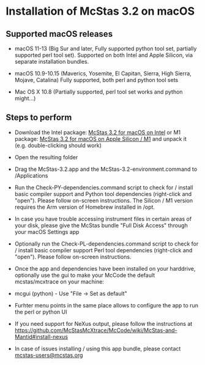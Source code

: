 # Installation of McStas 3.2 on macOS 

## Supported macOS releases
* macOS 11-13 (Big Sur and later, Fully supported python tool set, partially
  supported perl tool set). Supported on both Intel and Apple Silicon,
  via separate installation bundles.

* macOS 10.9-10.15 (Maverics, Yosemite, El Capitan, Sierra, High
  Sierra, Mojave, Catalina) Fully supported, both perl and python tool sets

* Mac OS X 10.8 (Partially supported, perl tool set works and python might...)

## Steps to perform

* Download the Intel package:
  [McStas 3.2 for macOS on Intel](https://download.mcstas.org/mcstas-3.2/mac/x86_64/mcstas-3.2_x86_64.tgz)
  or M1 package:
  [McStas 3.2 for macOS on Apple Silicon / M1](https://download.mcstas.org/mcstas-3.2/mac/arm64/mcstas-3.2_arm64.tgz)
 and unpack it (e.g. double-clicking should work)

* Open the resulting folder

* Drag the McStas-3.2.app and the McStas-3.2-environment.command to
/Applications

* Run the Check-PY-dependencies.command script to check for / install
  basic compiler support and  Python tool dependencies (right-click and "open"). Please follow
  on-screen instructions. The Silicon / M1 version requires the Arm
  version of Homebrew installed in /opt.

* In case you have trouble accessing instrument files in certain areas
  of your disk, please give the McStas bundle "Full Disk Access"
  through your macOS Settings app

* Optionally run the Check-PL-dependencies.command script to check for
  / install basic compiler support  Perl tool dependencies (right-click and "open"). Please follow
  on-screen instructions.

* Once the app and dependencies have been installed on your harddrive, optionally use the gui to make your McCode
the default mcstas/mcxtrace on your machine:
 * mcgui    (python) - Use "File -> Set as default"
 * Furhter menu points in the same place allows to configure the app to run the perl or python UI

* If you need support for NeXus output, please follow the instructions
  at https://github.com/McStasMcXtrace/McCode/wiki/McStas-and-Mantid#install-nexus

* In case of issues installing / using this app bundle, please contact mcstas-users@mcstas.org
